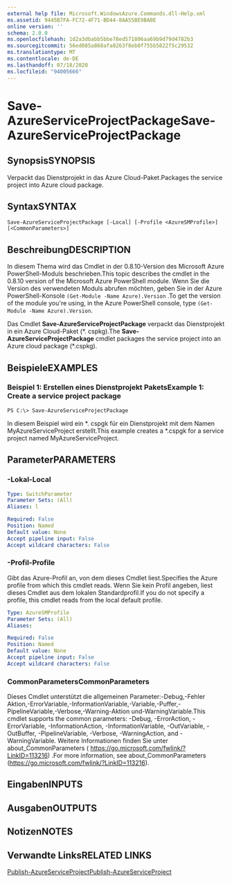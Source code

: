 ```yaml
---
external help file: Microsoft.WindowsAzure.Commands.dll-Help.xml
ms.assetid: 9445B7FA-FC72-4F71-BD44-8AA55BE9BA0E
online version: ''
schema: 2.0.0
ms.openlocfilehash: 1d2a3dbabb5bbe78ed571806aa69b9d79d4782b3
ms.sourcegitcommit: 56ed085a868afa8263f8eb0f755b5822f5c29532
ms.translationtype: MT
ms.contentlocale: de-DE
ms.lasthandoff: 07/18/2020
ms.locfileid: "94005666"
---
```

# <span data-ttu-id="d98f5-101">Save-AzureServiceProjectPackage</span><span class="sxs-lookup"><span data-stu-id="d98f5-101">Save-AzureServiceProjectPackage</span></span>

## <span data-ttu-id="d98f5-102">Synopsis</span><span class="sxs-lookup"><span data-stu-id="d98f5-102">SYNOPSIS</span></span>
<span data-ttu-id="d98f5-103">Verpackt das Dienstprojekt in das Azure Cloud-Paket.</span><span class="sxs-lookup"><span data-stu-id="d98f5-103">Packages the service project into Azure cloud package.</span></span>

## <span data-ttu-id="d98f5-104">Syntax</span><span class="sxs-lookup"><span data-stu-id="d98f5-104">SYNTAX</span></span>

```
Save-AzureServiceProjectPackage [-Local] [-Profile <AzureSMProfile>] [<CommonParameters>]
```

## <span data-ttu-id="d98f5-105">Beschreibung</span><span class="sxs-lookup"><span data-stu-id="d98f5-105">DESCRIPTION</span></span>
<span data-ttu-id="d98f5-106">In diesem Thema wird das Cmdlet in der 0.8.10-Version des Microsoft Azure PowerShell-Moduls beschrieben.</span><span class="sxs-lookup"><span data-stu-id="d98f5-106">This topic describes the cmdlet in the 0.8.10 version of the Microsoft Azure PowerShell module.</span></span>
<span data-ttu-id="d98f5-107">Wenn Sie die Version des verwendeten Moduls abrufen möchten, geben Sie in der Azure PowerShell-Konsole `(Get-Module -Name Azure).Version` .</span><span class="sxs-lookup"><span data-stu-id="d98f5-107">To get the version of the module you're using, in the Azure PowerShell console, type `(Get-Module -Name Azure).Version`.</span></span>

<span data-ttu-id="d98f5-108">Das Cmdlet **Save-AzureServiceProjectPackage** verpackt das Dienstprojekt in ein Azure Cloud-Paket (\*. cspkg).</span><span class="sxs-lookup"><span data-stu-id="d98f5-108">The **Save-AzureServiceProjectPackage** cmdlet packages the service project into an Azure cloud package (\*.cspkg).</span></span>

## <span data-ttu-id="d98f5-109">Beispiele</span><span class="sxs-lookup"><span data-stu-id="d98f5-109">EXAMPLES</span></span>

### <span data-ttu-id="d98f5-110">Beispiel 1: Erstellen eines Dienstprojekt Pakets</span><span class="sxs-lookup"><span data-stu-id="d98f5-110">Example 1: Create a service project package</span></span>
```
PS C:\> Save-AzureServiceProjectPackage
```

<span data-ttu-id="d98f5-111">In diesem Beispiel wird ein \*. cspgk für ein Dienstprojekt mit dem Namen MyAzureServiceProject erstellt.</span><span class="sxs-lookup"><span data-stu-id="d98f5-111">This example creates a \*.cspgk for a service project named MyAzureServiceProject.</span></span>

## <span data-ttu-id="d98f5-112">Parameter</span><span class="sxs-lookup"><span data-stu-id="d98f5-112">PARAMETERS</span></span>

### <span data-ttu-id="d98f5-113">-Lokal</span><span class="sxs-lookup"><span data-stu-id="d98f5-113">-Local</span></span>
```yaml
Type: SwitchParameter
Parameter Sets: (All)
Aliases: l

Required: False
Position: Named
Default value: None
Accept pipeline input: False
Accept wildcard characters: False
```

### <span data-ttu-id="d98f5-114">-Profil</span><span class="sxs-lookup"><span data-stu-id="d98f5-114">-Profile</span></span>
<span data-ttu-id="d98f5-115">Gibt das Azure-Profil an, von dem dieses Cmdlet liest.</span><span class="sxs-lookup"><span data-stu-id="d98f5-115">Specifies the Azure profile from which this cmdlet reads.</span></span>
<span data-ttu-id="d98f5-116">Wenn Sie kein Profil angeben, liest dieses Cmdlet aus dem lokalen Standardprofil.</span><span class="sxs-lookup"><span data-stu-id="d98f5-116">If you do not specify a profile, this cmdlet reads from the local default profile.</span></span>

```yaml
Type: AzureSMProfile
Parameter Sets: (All)
Aliases: 

Required: False
Position: Named
Default value: None
Accept pipeline input: False
Accept wildcard characters: False
```

### <span data-ttu-id="d98f5-117">CommonParameters</span><span class="sxs-lookup"><span data-stu-id="d98f5-117">CommonParameters</span></span>
<span data-ttu-id="d98f5-118">Dieses Cmdlet unterstützt die allgemeinen Parameter:-Debug,-Fehler Aktion,-ErrorVariable,-InformationVariable,-Variable,-Puffer,-PipelineVariable,-Verbose,-Warning-Aktion und-WarningVariable.</span><span class="sxs-lookup"><span data-stu-id="d98f5-118">This cmdlet supports the common parameters: -Debug, -ErrorAction, -ErrorVariable, -InformationAction, -InformationVariable, -OutVariable, -OutBuffer, -PipelineVariable, -Verbose, -WarningAction, and -WarningVariable.</span></span> <span data-ttu-id="d98f5-119">Weitere Informationen finden Sie unter about_CommonParameters ( https://go.microsoft.com/fwlink/?LinkID=113216) .</span><span class="sxs-lookup"><span data-stu-id="d98f5-119">For more information, see about_CommonParameters (https://go.microsoft.com/fwlink/?LinkID=113216).</span></span>

## <span data-ttu-id="d98f5-120">Eingaben</span><span class="sxs-lookup"><span data-stu-id="d98f5-120">INPUTS</span></span>

## <span data-ttu-id="d98f5-121">Ausgaben</span><span class="sxs-lookup"><span data-stu-id="d98f5-121">OUTPUTS</span></span>

## <span data-ttu-id="d98f5-122">Notizen</span><span class="sxs-lookup"><span data-stu-id="d98f5-122">NOTES</span></span>

## <span data-ttu-id="d98f5-123">Verwandte Links</span><span class="sxs-lookup"><span data-stu-id="d98f5-123">RELATED LINKS</span></span>

[<span data-ttu-id="d98f5-124">Publish-AzureServiceProject</span><span class="sxs-lookup"><span data-stu-id="d98f5-124">Publish-AzureServiceProject</span></span>](./Publish-AzureServiceProject.md)


